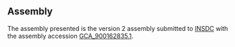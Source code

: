 

Assembly
--------

The assembly presented is the version 2 assembly submitted to
[INSDC](http://www.insdc.org) with the assembly accession
[GCA\_900162835.1](http://www.ebi.ac.uk/ena/data/view/GCA_900162835.1).
